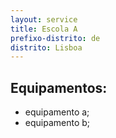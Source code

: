 ```yaml
---
layout: service
title: Escola A
prefixo-distrito: de
distrito: Lisboa
---
```


## Equipamentos:

- equipamento a;
- equipamento b;